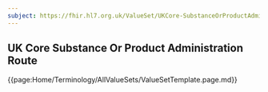 ```yaml
---
subject: https://fhir.hl7.org.uk/ValueSet/UKCore-SubstanceOrProductAdministrationRoute
---
```

## UK Core  Substance Or Product Administration Route

{{page:Home/Terminology/AllValueSets/ValueSetTemplate.page.md}}